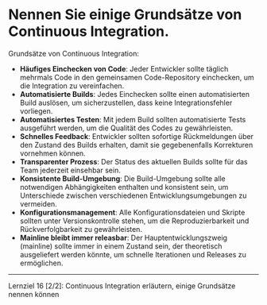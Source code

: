 # Nennen Sie einige Grundsätze von Continuous Integration.

Grundsätze von Continuous Integration:
- **Häufiges Einchecken von Code**: Jeder Entwickler sollte täglich mehrmals Code in den gemeinsamen Code-Repository einchecken, um die Integration zu vereinfachen.
- **Automatisierte Builds**: Jedes Einchecken sollte einen automatisierten Build auslösen, um sicherzustellen, dass keine Integrationsfehler vorliegen.
- **Automatisiertes Testen**: Mit jedem Build sollten automatisierte Tests ausgeführt werden, um die Qualität des Codes zu gewährleisten.
- **Schnelles Feedback**: Entwickler sollten sofortige Rückmeldungen über den Zustand des Builds erhalten, damit sie gegebenenfalls Korrekturen vornehmen können.
- **Transparenter Prozess**: Der Status des aktuellen Builds sollte für das Team jederzeit einsehbar sein.
- **Konsistente Build-Umgebung**: Die Build-Umgebung sollte alle notwendigen Abhängigkeiten enthalten und konsistent sein, um Unterschiede zwischen verschiedenen Entwicklungsumgebungen zu vermeiden.
- **Konfigurationsmanagement**: Alle Konfigurationsdateien und Skripte sollten unter Versionskontrolle stehen, um die Reproduzierbarkeit und Rückverfolgbarkeit zu gewährleisten.
- **Mainline bleibt immer releasbar**: Der Hauptentwicklungszweig (mainline) sollte immer in einem Zustand sein, der theoretisch ausgeliefert werden könnte, um schnelle Iterationen und Releases zu ermöglichen.

---

Lernziel 16 \[2/2\]: Continuous Integration erläutern, einige Grundsätze nennen können
